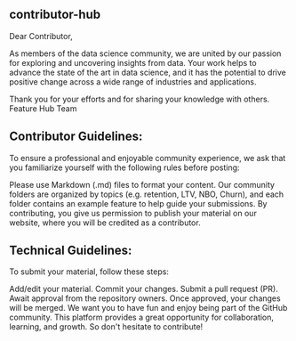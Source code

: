 ## contributor-hub
Dear Contributor,

As members of the data science community, we are united by our passion for exploring and uncovering insights from data. 
Your work helps to advance the state of the art in data science, and it has the potential to drive positive change across a wide range of industries and applications. 

Thank you for your efforts and for sharing your knowledge with others. 
Feature Hub Team

## Contributor Guidelines:

To ensure a professional and enjoyable community experience, we ask that you familiarize yourself with the following rules before posting:

Please use Markdown (.md) files to format your content.
Our community folders are organized by topics (e.g. retention, LTV, NBO, Churn), and each folder contains an example feature to help guide your submissions.
By contributing, you give us permission to publish your material on our website, where you will be credited as a contributor.

## Technical Guidelines:

To submit your material, follow these steps:

Add/edit your material.
Commit your changes.
Submit a pull request (PR).
Await approval from the repository owners.
Once approved, your changes will be merged.
We want you to have fun and enjoy being part of the GitHub community. This platform provides a great opportunity for collaboration, learning, and growth. So don't hesitate to contribute!

